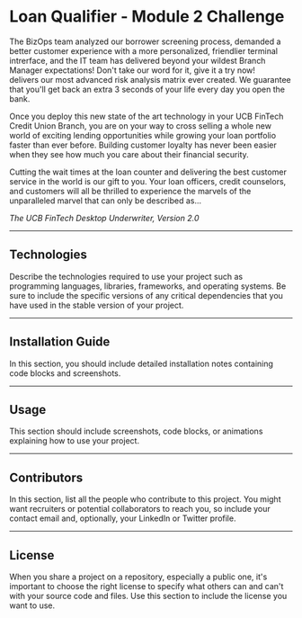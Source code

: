 # Loan Qualifier - Module 2 Challenge

The BizOps team analyzed our borrower screening process, demanded a better customer experience with a more personalized, friendlier terminal intrerface, and the IT team has delivered beyond your wildest Branch Manager expectations!  Don't take our word for it, give it a try now!  
 delivers our most advanced risk analysis matrix ever created.  We guarantee that you'll get back an extra 3 seconds of your life every day you open the bank.  

Once you deploy this new state of the art technology in your UCB FinTech Credit Union Branch, you are on your way to cross selling a whole new world of exciting lending opportunities while growing your loan portfolio faster than ever before.  Building customer loyalty has never been easier when they see how much you care about their financial security.

Cutting the wait times at the loan counter and delivering the best customer service in the world is our gift to you.  Your loan officers, credit counselors, and customers will all be thrilled to experience the marvels of the unparalleled marvel that can only be described as... 

*The UCB FinTech Desktop Underwriter, Version 2.0*

---

## Technologies

Describe the technologies required to use your project such as programming languages, libraries, frameworks, and operating systems. Be sure to include the specific versions of any critical dependencies that you have used in the stable version of your project.

---

## Installation Guide

In this section, you should include detailed installation notes containing code blocks and screenshots.

---

## Usage

This section should include screenshots, code blocks, or animations explaining how to use your project.

---

## Contributors

In this section, list all the people who contribute to this project. You might want recruiters or potential collaborators to reach you, so include your contact email and, optionally, your LinkedIn or Twitter profile.

---

## License

When you share a project on a repository, especially a public one, it's important to choose the right license to specify what others can and can't with your source code and files. Use this section to include the license you want to use.
